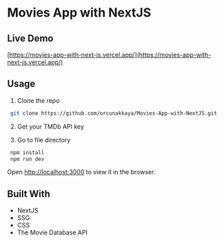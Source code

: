 # Movies App with NextJS

## Live Demo
[https://movies-app-with-next-js.vercel.app/](https://movies-app-with-next-js.vercel.app/)

## Usage

1. Clone the repo
```bash
 git clone https://github.com/orcunakkaya/Movies-App-with-NextJS.git
```

2. Get your TMDb API key

3. Go to file directory
```bash
 npm install
 npm run dev
```

Open [http://localhost:3000](http://localhost:3000) to view it in the browser.


## Built With
 - NextJS
 - SSG
 - CSS
 - The Movie Database API
